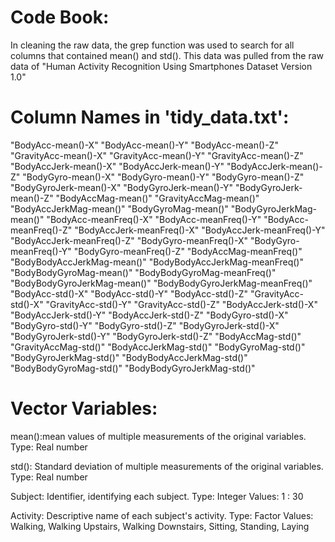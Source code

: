 Code Book:
=========
In cleaning the raw data, the grep function was used to search for all columns that contained mean() and std().  This data was pulled from the raw data of "Human Activity Recognition Using Smartphones Dataset Version 1.0"

Column Names in 'tidy_data.txt':
================================
"BodyAcc-mean()-X" 
"BodyAcc-mean()-Y" 
"BodyAcc-mean()-Z" 
"GravityAcc-mean()-X" 
"GravityAcc-mean()-Y" 
"GravityAcc-mean()-Z" 
"BodyAccJerk-mean()-X"
"BodyAccJerk-mean()-Y" 
"BodyAccJerk-mean()-Z"
"BodyGyro-mean()-X" 
"BodyGyro-mean()-Y" 
"BodyGyro-mean()-Z" 
"BodyGyroJerk-mean()-X"
"BodyGyroJerk-mean()-Y" 
"BodyGyroJerk-mean()-Z" 
"BodyAccMag-mean()" 
"GravityAccMag-mean()"
"BodyAccJerkMag-mean()"
"BodyGyroMag-mean()"
"BodyGyroJerkMag-mean()"
"BodyAcc-meanFreq()-X" 
"BodyAcc-meanFreq()-Y" 
"BodyAcc-meanFreq()-Z" 
"BodyAccJerk-meanFreq()-X"
"BodyAccJerk-meanFreq()-Y"
"BodyAccJerk-meanFreq()-Z"
"BodyGyro-meanFreq()-X" 
"BodyGyro-meanFreq()-Y" 
"BodyGyro-meanFreq()-Z" 
"BodyAccMag-meanFreq()" 
"BodyBodyAccJerkMag-mean()"
"BodyBodyAccJerkMag-meanFreq()"
"BodyBodyGyroMag-mean()" 
"BodyBodyGyroMag-meanFreq()"
"BodyBodyGyroJerkMag-mean()"
"BodyBodyGyroJerkMag-meanFreq()"
"BodyAcc-std()-X" 
"BodyAcc-std()-Y"
"BodyAcc-std()-Z"
"GravityAcc-std()-X"
"GravityAcc-std()-Y"
"GravityAcc-std()-Z"
"BodyAccJerk-std()-X"
"BodyAccJerk-std()-Y"
"BodyAccJerk-std()-Z"
"BodyGyro-std()-X" 
"BodyGyro-std()-Y"
"BodyGyro-std()-Z"
"BodyGyroJerk-std()-X"
"BodyGyroJerk-std()-Y"
"BodyGyroJerk-std()-Z"
"BodyAccMag-std()" 
"GravityAccMag-std()"
"BodyAccJerkMag-std()"
"BodyGyroMag-std()" 
"BodyGyroJerkMag-std()"
"BodyBodyAccJerkMag-std()"
"BodyBodyGyroMag-std()" 
"BodyBodyGyroJerkMag-std()"

Vector Variables:
=================
mean():mean values of multiple measurements of the original variables. Type: Real number

std(): Standard deviation of multiple measurements of the original variables. Type: Real number

Subject: Identifier, identifying each subject.  Type: Integer Values: 1 : 30

Activity:  Descriptive name of each subject's activity.  Type: Factor Values: Walking, Walking Upstairs, Walking Downstairs, Sitting, Standing, Laying